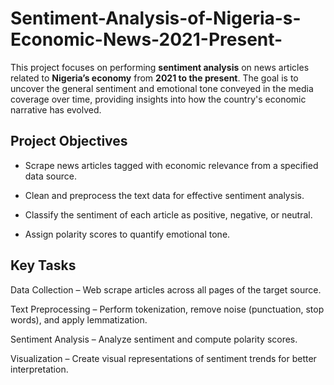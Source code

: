 # Sentiment-Analysis-of-Nigeria-s-Economic-News-2021-Present-
This project focuses on performing **sentiment analysis** on news articles related to **Nigeria’s economy** from **2021 to the present**. The goal is to uncover the general sentiment and emotional tone conveyed in the media coverage over time, providing insights into how the country's economic narrative has evolved.

## Project Objectives
- Scrape news articles tagged with economic relevance from a specified data source.

- Clean and preprocess the text data for effective sentiment analysis.

- Classify the sentiment of each article as positive, negative, or neutral.

- Assign polarity scores to quantify emotional tone.

## Key Tasks
Data Collection – Web scrape articles across all pages of the target source.

Text Preprocessing – Perform tokenization, remove noise (punctuation, stop words), and apply lemmatization.

Sentiment Analysis – Analyze sentiment and compute polarity scores.

Visualization – Create visual representations of sentiment trends for better interpretation.
